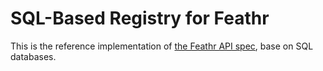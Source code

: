 # SQL-Based Registry for Feathr

This is the reference implementation of [the Feathr API spec](./api-spec.md), base on SQL databases.
